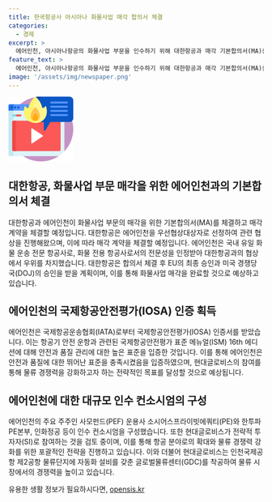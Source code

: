 ```yaml
---
title: 한국항공사 아시아나 화물사업 매각 합의서 체결
categories:
  - 경제
excerpt: >
  에어인천, 아시아나항공의 화물사업 부문을 인수하기 위해 대한항공과 매각 기본합의서(MA)를 체결한다. 에어인천은 화물 전용 항공사로 전문성을 인정받았으며, 대한항공은 EU와 미국 경쟁당국의 최종 승인을 기대하고 있다. 에어인천은 IATA의 국제항공안전평가(IOSA) 인증서를 획득했으며, 이에 사모펀드와 현대글로비스가 참여하는 인수 컨소시엄을 구성하고 있다. 이에 물류 경쟁력 강화를 위한 확대를 고려하는 것으로 전해졌다.
feature_text: >
  에어인천, 아시아나항공의 화물사업 부문을 인수하기 위해 대한항공과 매각 기본합의서(MA)를 체결한다. 에어인천은 화물 전용 항공사로 전문성을 인정받았으며, 대한항공은 EU와 미국 경쟁당국의 최종 승인을 기대하고 있다. 에어인천은 IATA의 국제항공안전평가(IOSA) 인증서를 획득했으며, 이에 사모펀드와 현대글로비스가 참여하는 인수 컨소시엄을 구성하고 있다. 이에 물류 경쟁력 강화를 위한 확대를 고려하는 것으로 전해졌다.
image: '/assets/img/newspaper.png'
---
```


<p><img src="/assets/img/news.png" alt="rentncar 속보" /></p>

<h2 data-ke-size="size26">대한항공, 화물사업 부문 매각을 위한 에어인천과의 기본합의서 체결</h2>

<p data-ke-size="size16">대한항공과 에어인천이 화물사업 부문의 매각을 위한 기본합의서(MA)를 체결하고 매각 계약을 체결할 예정입니다. 대한항공은 에어인천을 우선협상대상자로 선정하여 관련 협상을 진행해왔으며, 이에 따라 매각 계약을 체결할 예정입니다. 에어인천은 국내 유일 화물 운송 전문 항공사로, 화물 전용 항공사로서의 전문성을 인정받아 대한항공과의 협상에서 우위를 차지했습니다. 대한항공은 합의서 체결 후 EU의 최종 승인과 미국 경쟁당국(DOJ)의 승인을 받을 계획이며, 이를 통해 화물사업 매각을 완료할 것으로 예상하고 있습니다.</p>

<h2 data-ke-size="size26">에어인천의 국제항공안전평가(IOSA) 인증 획득</h2>

<p data-ke-size="size16">에어인천은 국제항공운송협회(IATA)로부터 국제항공안전평가(IOSA) 인증서를 받았습니다. 이는 항공기 안전 운항과 관련된 국제항공안전평가 표준 메뉴얼(ISM) 16th 에디션에 대해 안전과 품질 관리에 대한 높은 표준을 입증한 것입니다. 이를 통해 에어인천은 안전과 품질에 대한 뛰어난 표준을 충족시켰음을 입증하였으며, 현대글로비스의 참여를 통해 물류 경쟁력을 강화하고자 하는 전략적인 목표를 달성할 것으로 예상됩니다.</p>

<h2 data-ke-size="size26">에어인천에 대한 대규모 인수 컨소시엄의 구성</h2>

<p data-ke-size="size16">에어인천의 주요 주주인 사모펀드(PEF) 운용사 소시어스프라이빗에쿼티(PE)와 한투파PE본부, 인화정공 등이 인수 컨소시엄을 구성했습니다. 또한 현대글로비스가 전략적 투자자(SI)로 참여하는 것을 검토 중이며, 이를 통해 항공 분야로의 확대와 물류 경쟁력 강화를 위한 포괄적인 전략을 진행하고 있습니다. 이와 더불어 현대글로비스는 인천국제공항 제2공항 물류단지에 자동화 설비를 갖춘 글로벌물류센터(GDC)를 착공하여 물류 시장에서의 경쟁력을 높이고 있습니다.</p>
유용한 생활 정보가 필요하시다면, <a href="https://opensis.kr" rel="dofollow">opensis.kr</a>


